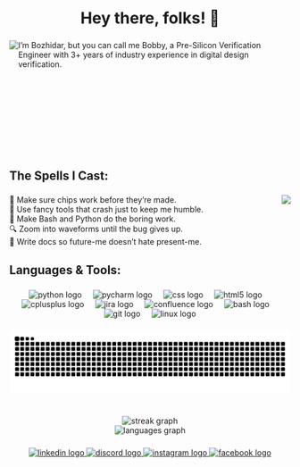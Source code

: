 <h1 align="center">Hey there, folks! 👋</h1>

###

<img align="left" height="200" src="https://i.pinimg.com/1200x/81/29/92/812992f44a2cd6e6787b8b61209abf48.jpg"  />

###

<p align="left">I’m Bozhidar, but you can call me Bobby, a Pre-Silicon Verification Engineer with 3+ years of industry experience in digital design verification.</p>

###

<br clear="both">

<h2 align="left">The Spells I Cast:</h2>

###

<img align="right" height="150" src="https://media1.giphy.com/media/v1.Y2lkPTc5MGI3NjExdDNyc2FrM2h5OGs4YWs0aTVwZXF5YmxqemZudnk4cHU5Znhmb3cwYyZlcD12MV9pbnRlcm5hbF9naWZfYnlfaWQmY3Q9cw/7EMuTfl61WDzFwar6G/giphy.gif"  />

###

<p align="left">🧪 Make sure chips work before they’re made.<br>🧰 Use fancy tools that crash just to keep me humble.<br>🐚 Make Bash and Python do the boring work.<br>🔍 Zoom into waveforms until the bug gives up.<br>📄 Write docs so future-me doesn’t hate present-me.</p>

###

<h2 align="left">Languages & Tools: </h2>

###

<div align="center">
  <img src="https://cdn.jsdelivr.net/gh/devicons/devicon/icons/python/python-original.svg" height="53" alt="python logo"  />
  <img width="12" />
  <img src="https://cdn.jsdelivr.net/gh/devicons/devicon/icons/pycharm/pycharm-original.svg" height="53" alt="pycharm logo"  />
  <img width="12" />
  <img src="https://cdn.jsdelivr.net/gh/devicons/devicon/icons/css3/css3-original.svg" height="53" alt="css logo"  />
  <img width="12" />
  <img src="https://cdn.jsdelivr.net/gh/devicons/devicon/icons/html5/html5-original.svg" height="53" alt="html5 logo"  />
  <img width="12" />
  <img src="https://cdn.jsdelivr.net/gh/devicons/devicon/icons/cplusplus/cplusplus-original.svg" height="53" alt="cplusplus logo"  />
  <img width="12" />
  <img src="https://cdn.jsdelivr.net/gh/devicons/devicon/icons/jira/jira-original.svg" height="53" alt="jira logo"  />
  <img width="12" />
  <img src="https://cdn.jsdelivr.net/gh/devicons/devicon/icons/confluence/confluence-original.svg" height="53" alt="confluence logo"  />
  <img width="12" />
  <img src="https://cdn.jsdelivr.net/gh/devicons/devicon/icons/bash/bash-original.svg" height="53" alt="bash logo"  />
  <img width="12" />
  <img src="https://cdn.jsdelivr.net/gh/devicons/devicon/icons/git/git-original.svg" height="53" alt="git logo"  />
  <img width="12" />
  <img src="https://cdn.jsdelivr.net/gh/devicons/devicon/icons/linux/linux-original.svg" height="53" alt="linux logo"  />
</div>

###

<img src="https://raw.githubusercontent.com/codedbybobby/codedbybobby/output/snake.svg" alt="Snake animation" />

###

<br clear="both">

<div align="center">
  <img src="https://streak-stats.demolab.com?user=codedbybobby&locale=en&mode=daily&theme=dracula&hide_border=false&border_radius=5&order=3" height="150" alt="streak graph" /> <br>
  <img src="https://github-readme-stats.vercel.app/api/top-langs?username=codedbybobby&locale=en&hide_title=false&layout=compact&card_width=320&langs_count=5&theme=dracula&hide_border=false&order=2" height="161" alt="languages graph"  />
</div>

###

<div align="center">
  <a href="https://www.linkedin.com/in/bozhidar-zhelev-720691326/" target="_blank">
    <img src="https://img.shields.io/static/v1?message=LinkedIn&logo=linkedin&label=&color=0077B5&logoColor=white&labelColor=&style=for-the-badge" height="34" alt="linkedin logo" />
  </a>
  <a href="https://discord.com/users/winchester8717" target="_blank">
    <img src="https://img.shields.io/static/v1?message=Discord&logo=discord&label=&color=7289DA&logoColor=white&labelColor=&style=for-the-badge" height="34" alt="discord logo" />
  </a>
  <a href="https://www.instagram.com/zzhelevv/" target="_blank">
    <img src="https://img.shields.io/static/v1?message=Instagram&logo=instagram&label=&color=E4405F&logoColor=white&labelColor=&style=for-the-badge" height="34" alt="instagram logo" />
  </a>
  <a href="https://www.facebook.com/bojidar.jelev.9" target="_blank">
    <img src="https://img.shields.io/static/v1?message=Facebook&logo=facebook&label=&color=1877F2&logoColor=white&labelColor=&style=for-the-badge" height="34" alt="facebook logo" />
  </a>
</div>

###
